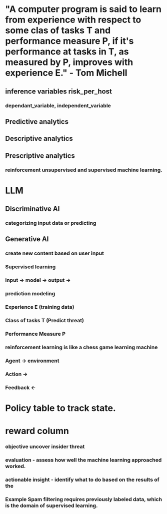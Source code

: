 # "A computer program is said to learn from experience with respect to some clas of tasks T and performance measure P, if it's performance at tasks in T, as measured by P, improves with experience E." - Tom Michell
## inference variables risk_per_host
### dependant_variable, independent_variable
## Predictive analytics
## Descriptive analytics 
## Prescriptive analytics 
### reinforcement unsupervised and supervised machine learning.
# LLM
## Discriminative AI 
### categorizing input data or predicting 
## Generative AI 
### create new content based on user input
### Supervised learning
### input -> model -> output -> 
### prediction modeling
### Experience E (training data)
### Class of tasks T (Predict threat)
### Performance Measure P
### reinforcement learning is like a chess game learning machine
### Agent -> environment 
### Action -> 
### Feedback <-
# Policy table to track state. 
# reward column 

### objective uncover insider threat
### evaluation - assess how well the machine learning approached worked. 
### actionable insight - identify what to do based on the results of the

### Example  Spam filtering requires previously labeled data, which is the domain of supervised learning.